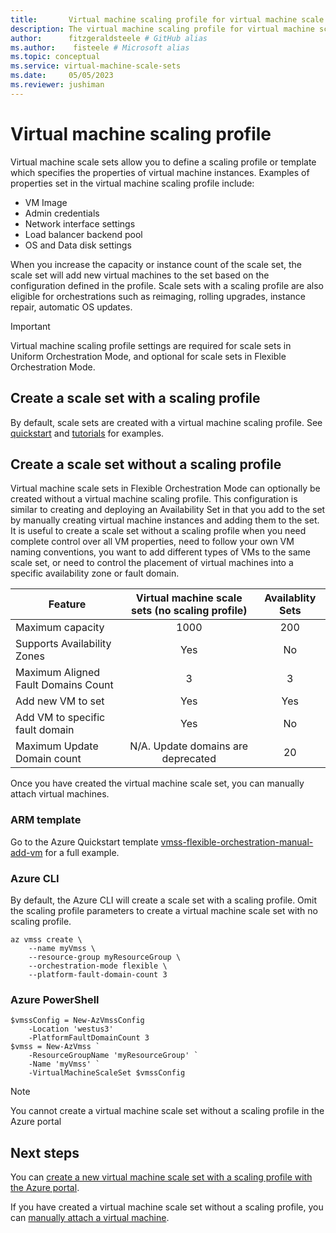 ```yaml
---
title:       Virtual machine scaling profile for virtual machine scale sets 
description: The virtual machine scaling profile for virtual machine scale sets define the vm configuration you want to use when adding instances to the scale set via autoscaling 
author:      fitzgeraldsteele # GitHub alias
ms.author:    fisteele # Microsoft alias
ms.topic: conceptual
ms.service: virtual-machine-scale-sets
ms.date:     05/05/2023
ms.reviewer: jushiman
---
```


# Virtual machine scaling profile

Virtual machine scale sets allow you to define a scaling profile or template which specifies the properties of virtual machine instances. Examples of properties set in the virtual machine scaling profile include:

- VM Image
- Admin credentials
- Network interface settings
- Load balancer backend pool
- OS and Data disk settings

When you increase the capacity or instance count of the scale set, the scale set will add new virtual machines to the set based on the configuration defined in the profile. Scale sets with a scaling profile are also eligible for orchestrations such as reimaging, rolling upgrades, instance repair, automatic OS updates.

> [!IMPORTANT] 
> Virtual machine scaling profile settings are required for scale sets in Uniform Orchestration Mode, and optional for scale sets in Flexible Orchestration Mode.

## Create a scale set with a scaling profile
By default, scale sets are created with a virtual machine scaling profile. See [quickstart](quick-create-portal.md) and [tutorials](tutorial-create-and-manage-cli.md) for examples.

## Create a scale set without a scaling profile

Virtual machine scale sets in Flexible Orchestration Mode can optionally be created without a virtual machine scaling profile. This configuration is similar to creating and deploying an Availability Set in that you add to the set by manually creating virtual machine instances and adding them to the set. It is useful to create a scale set without a scaling profile when you need complete control over all VM properties, need to follow your own VM naming conventions, you want to add different types of VMs to the same scale set, or need to control the placement of virtual machines into a specific availability zone or fault domain.

|Feature |Virtual machine scale sets (no scaling profile) |Availablity Sets |
| -------- | :--------: | :--------: |
|Maximum capacity   |1000|200|
|Supports Availability Zones|Yes|No|
|Maximum Aligned Fault Domains Count|3|3|
|Add new VM to set |Yes|Yes|
|Add VM to specific fault domain|Yes|No|
|Maximum Update Domain count|N/A. Update domains are deprecated|20|

Once you have created the virtual machine scale set, you can manually attach virtual machines.

### ARM template

Go to the Azure Quickstart template [vmss-flexible-orchestration-manual-add-vm](https://github.com/Azure/azure-quickstart-templates/tree/master/quickstarts/microsoft.compute/vmss-flexible-orchestration-manual-add-vm) for a full example.

### Azure CLI

By default, the Azure CLI will create a scale set with a scaling profile. Omit the scaling profile parameters to create a virtual machine scale set with no scaling profile.

```azurecli
az vmss create \
	--name myVmss \
	--resource-group myResourceGroup \
	--orchestration-mode flexible \
	--platform-fault-domain-count 3 
```

### Azure PowerShell

```azurepowershell
$vmssConfig = New-AzVmssConfig 
	-Location 'westus3' 
	-PlatformFaultDomainCount 3 
$vmss = New-AzVmss `
	-ResourceGroupName 'myResourceGroup' `
	-Name 'myVmss' `
	-VirtualMachineScaleSet $vmssConfig
```

> [!NOTE]
> You cannot create a virtual machine scale set without a scaling profile in the Azure portal

## Next steps
You can [create a new virtual machine scale set with a scaling profile with the Azure portal](quick-create-portal.md).

If you have created a virtual machine scale set without a scaling profile, you can [manually attach a virtual machine](virtual-machine-scale-sets-attach-detach-vm.md).
